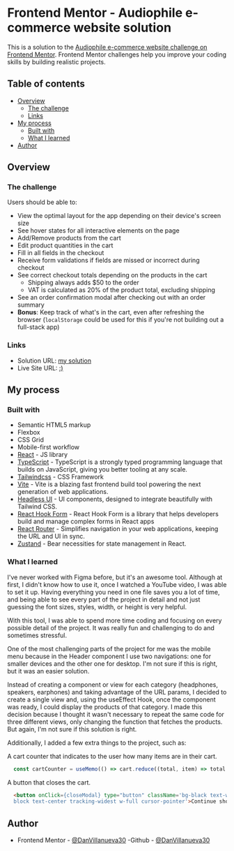 # Frontend Mentor - Audiophile e-commerce website solution

This is a solution to the [Audiophile e-commerce website challenge on Frontend Mentor](https://www.frontendmentor.io/challenges/audiophile-ecommerce-website-C8cuSd_wx). Frontend Mentor challenges help you improve your coding skills by building realistic projects. 

## Table of contents

- [Overview](#overview)
  - [The challenge](#the-challenge)
  - [Links](#links)
- [My process](#my-process)
  - [Built with](#built-with)
  - [What I learned](#what-i-learned)
- [Author](#author)


## Overview

### The challenge

Users should be able to:

- View the optimal layout for the app depending on their device's screen size
- See hover states for all interactive elements on the page
- Add/Remove products from the cart
- Edit product quantities in the cart
- Fill in all fields in the checkout
- Receive form validations if fields are missed or incorrect during checkout
- See correct checkout totals depending on the products in the cart
  - Shipping always adds $50 to the order
  - VAT is calculated as 20% of the product total, excluding shipping
- See an order confirmation modal after checking out with an order summary
- **Bonus**: Keep track of what's in the cart, even after refreshing the browser (`localStorage` could be used for this if you're not building out a full-stack app)



### Links

- Solution URL: [my solution](https://www.frontendmentor.io/solutions/audiophile-challenge-with-react-typescript-react-router-zustand-xucH2J5W8-)
- Live Site URL: [:)](https://app.netlify.com/sites/tiny-crostata-2da291/overview)

## My process


### Built with

- Semantic HTML5 markup
- Flexbox
- CSS Grid
- Mobile-first workflow
- [React](https://reactjs.org/) - JS library
- [TypeScript](https://www.typescriptlang.org/) - TypeScript is a strongly typed programming language that builds on JavaScript, giving you better tooling at any scale.
- [Tailwindcss](https://tailwindcss.com/) - CSS Framework
- [Vite](https://vite.dev/) - Vite is a blazing fast frontend build tool powering the next generation of web applications.
- [Headless UI](https://headlessui.com/) - UI components, designed to integrate beautifully with Tailwind CSS.
- [React Hook Form](https://react-hook-form.com/) - React Hook Form is a library that helps developers build and manage complex forms in React apps
- [React Router](https://reactrouter.com/en/main) - Simplifies navigation in your web applications, keeping the URL and UI in sync.
- [Zustand](https://github.com/pmndrs/zustand) - Bear necessities for state management in React.


### What I learned

I've never worked with Figma before, but it's an awesome tool. Although at first, I didn't know how to use it, once I watched a YouTube video, I was able to set it up. Having everything you need in one file saves you a lot of time, and being able to see every part of the project in detail and not just guessing the font sizes, styles, width, or height is very helpful.

With this tool, I was able to spend more time coding and focusing on every possible detail of the project. It was really fun and challenging to do and sometimes stressful.

One of the most challenging parts of the project for me was the mobile menu because in the Header component I use two navigations: one for smaller devices and the other one for desktop. I'm not sure if this is right, but it was an easier solution.

Instead of creating a component or view for each category (headphones, speakers, earphones) and taking advantage of the URL params, I decided to create a single view and, using the useEffect Hook, once the component was ready, I could display the products of that category. I made this decision because I thought it wasn't necessary to repeat the same code for three different views, only changing the function that fetches the products. But again, I'm not sure if this solution is right.

Additionally, I added a few extra things to the project, such as:

A cart counter that indicates to the user how many items are in their cart.
```js
  const cartCounter = useMemo(() => cart.reduce((total, item) => total + item.quantity, 0), [cart]);
```
A button that closes the cart.
```html
  <button onClick={closeModal} type="button" className='bg-black text-white py-4 uppercase 
  block text-center tracking-widest w-full cursor-pointer'>Continue shopping</button>
```


## Author

- Frontend Mentor - [@DanVillanueva30](https://www.frontendmentor.io/profile/DanVillanueva30)
-Github - [@DanVillanueva30](https://github.com/DanVillanueva30)


